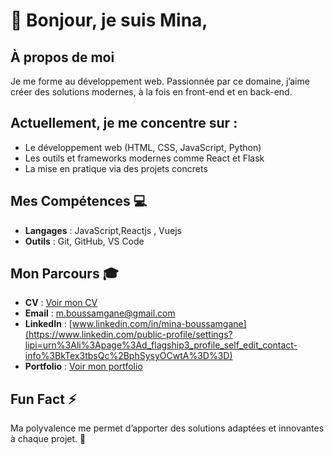 # 👋 Bonjour, je suis Mina,  

## À propos de moi  
Je me forme au développement web. Passionnée par ce domaine, j’aime créer des solutions modernes, à la fois en front-end et en back-end.  

## Actuellement, je me concentre sur :  
- Le développement web (HTML, CSS, JavaScript, Python)  
- Les outils et frameworks modernes comme React et Flask  
- La mise en pratique via des projets concrets  
 
 

## Mes Compétences 💻  
- **Langages** : JavaScript,Reactjs , Vuejs   
- **Outils** : Git, GitHub, VS Code  

## Mon Parcours 🎓  
- **CV** : [Voir mon CV](https://minaboussamgane.netlify.app/CV.pdf)  
- **Email** : m.boussamgane@gmail.com  
- **LinkedIn** : [www.linkedin.com/in/mina-boussamgane](https://www.linkedin.com/public-profile/settings?lipi=urn%3Ali%3Apage%3Ad_flagship3_profile_self_edit_contact-info%3BkTex3tbsQc%2BphSysyOCwtA%3D%3D)
- **Portfolio** : [Voir mon portfolio](https://github.com/Mine2R/portfolio)

## Fun Fact ⚡  
Ma polyvalence me permet d’apporter des solutions adaptées et innovantes à chaque projet. 🚀  

  

<!---
Mine2R/Mine2R is a ✨ special ✨ repository because its `README.md` (this file) appears on your GitHub profile.
You can click the Preview link to take a look at your changes.
--->
